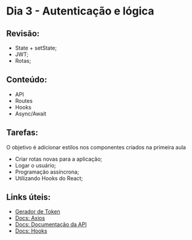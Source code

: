 # Dia 3 - Autenticação e lógica

## Revisão:
- State + setState;
- JWT;
- Rotas;

## Conteúdo:
- API
- Routes
- Hooks
- Async/Await


## Tarefas:
O objetivo é adicionar estilos nos componentes criados na primeira aula

- Criar rotas novas para a aplicação;
- Logar o usuário;
- Programação assíncrona;
- Utilizando Hooks do React;

## Links úteis:
- [Gerador de Token](https://instagram--clone--api.herokuapp.com/client/register)
- [Docs: Axios](https://axios-http.com/docs/intro)
- [Docs: Documentação da API](https://documenter.getpostman.com/view/17473013/UUy38mGg)
- [Docs: Hooks](https://pt-br.reactjs.org/docs/hooks-intro.html)